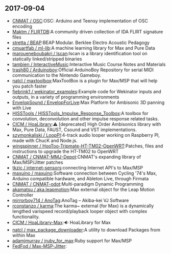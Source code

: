 ## 2017-09-04

* [CNMAT / OSC](https://github.com/CNMAT/OSC):OSC: Arduino and Teensy implementation of OSC encoding
* [Maktm / FLIRTDB](https://github.com/Maktm/FLIRTDB):A community driven collection of IDA FLIRT signature files
* [stretta / BEAP](https://github.com/stretta/BEAP):BEAP Modular. Berklee Electro Acoustic Pedagogy
* [cmuartfab / ml-lib](https://github.com/cmuartfab/ml-lib):A machine learning library for Max and Pure Data
* [maroueneboubakri / lscan](https://github.com/maroueneboubakri/lscan):lscan is a library identification tool on statically linked/stripped binaries
* [tambien / InteractiveMusic](https://github.com/tambien/InteractiveMusic):Interactive Music Course Notes and Materials
* [trash80 / Arduinoboy](https://github.com/trash80/Arduinoboy):Official ArduinoBoy Repository for serial MIDI communication to the Nintendo Gameboy.
* [natcl / maxtoolbox](https://github.com/natcl/maxtoolbox):MaxToolBox is a plugin for Max/MSP that will help you patch faster
* [fiebrink1 / wekinator_examples](https://github.com/fiebrink1/wekinator_examples):Example code for Wekinator inputs and outputs, in a variety of programming environments
* [EnvelopSound / EnvelopForLive](https://github.com/EnvelopSound/EnvelopForLive):Max Platform for Ambisonic 3D panning with Live
* [HISSTools / HISSTools_Impulse_Response_Toolbox](https://github.com/HISSTools/HISSTools_Impulse_Response_Toolbox):A toolbox for convolution, deconvolution and other impulse response related tasks.
* [CICM / HoaLibrary](https://github.com/CICM/HoaLibrary):⚠️ [deprecated] High Order Ambisonics library with Max, Pure Data, FAUST, Csound and VST implementations.
* [szymonkaliski / LoopPI](https://github.com/szymonkaliski/LoopPI):4-track audio looper working on Raspberry PI, made with ChucK and Node.js.
* [wingspinner / HooToo-Tripmate-HT-TM02-OpenWRT](https://github.com/wingspinner/HooToo-Tripmate-HT-TM02-OpenWRT):Patches, files and instructions to upgrade the HT-TM02 to OpenWRT
* [CNMAT / CNMAT-MMJ-Depot](https://github.com/CNMAT/CNMAT-MMJ-Depot):CNMAT's expanding library of Max/MSP/Jitter patches
* [tkzic / internet-sensors](https://github.com/tkzic/internet-sensors):connecting Internet API's to Max/MSP
* [maxuino / maxuino](https://github.com/maxuino/maxuino):Software connection between Cycling '74's Max, Arduino compatible hardware, and Ableton Live, through Firmata
* [CNMAT / CNMAT-odot](https://github.com/CNMAT/CNMAT-odot):Multi-paradigm Dynamic Programming
* [akamatsu / aka.leapmotion](https://github.com/akamatsu/aka.leapmotion):Max external object for the Leap Motion Controller
* [mirrorboy714 / AnoTag](https://github.com/mirrorboy714/AnoTag):AnoTag – Akiba-kei VJ Software
* [rconstanzo / karma](https://github.com/rconstanzo/karma):The karma~ external (for Max) is a dynamically lengthed varispeed record/playback looper object with complex functionality.
* [CICM / HoaLibrary-Max](https://github.com/CICM/HoaLibrary-Max):🔉 HoaLibrary for Max
* [natcl / max_package_downloader](https://github.com/natcl/max_package_downloader):A utility to download Packages from within Max
* [adamjmurray / jruby_for_max](https://github.com/adamjmurray/jruby_for_max):Ruby support for Max/MSP
* [FedFod / Max-MSP-Jitter](https://github.com/FedFod/Max-MSP-Jitter):
